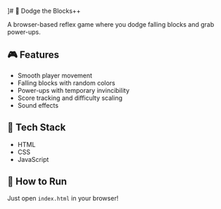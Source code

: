 ]# 🚀 Dodge the Blocks++

A browser-based reflex game where you dodge falling blocks and grab power-ups.

## 🎮 Features
- Smooth player movement
- Falling blocks with random colors
- Power-ups with temporary invincibility
- Score tracking and difficulty scaling
- Sound effects

## 🔧 Tech Stack
- HTML
- CSS
- JavaScript



## 🧪 How to Run
Just open `index.html` in your browser!




